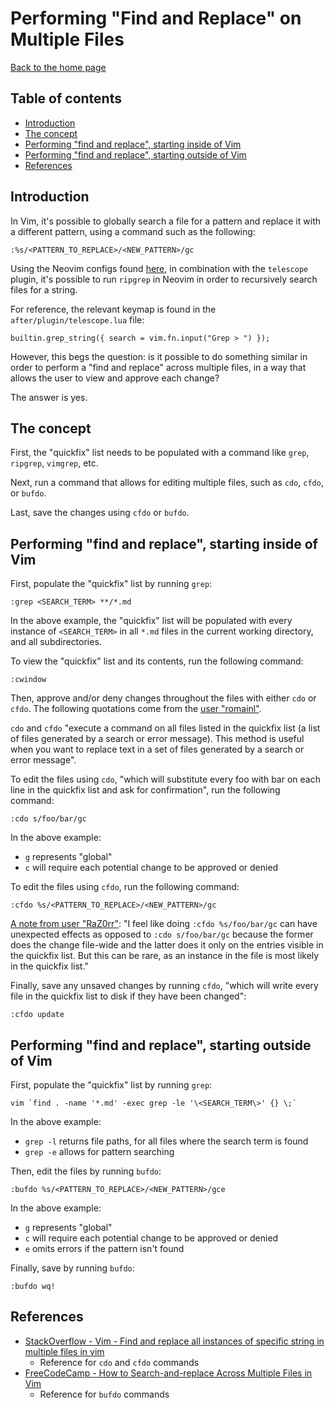 # Performing "Find and Replace" on Multiple Files

[Back to the home page](README.md)

## Table of contents

- [Introduction](#Introduction)
- [The concept](#The-concept)
- [Performing "find and replace", starting inside of Vim](#Performing-find-and-replace-starting-inside-of-Vim)
- [Performing "find and replace", starting outside of Vim](#Performing-find-and-replace-starting-outside-of-Vim)
- [References](#References)

## Introduction

In Vim, it's possible to globally search a file for a pattern and replace it with a different pattern, using a command such as the following:

```
:%s/<PATTERN_TO_REPLACE>/<NEW_PATTERN>/gc
```

Using the Neovim configs found [here](https://github.com/davidvogelxyz/nvim), in combination with the `telescope` plugin, it's possible to run `ripgrep` in Neovim in order to recursively search files for a string.

For reference, the relevant keymap is found in the `after/plugin/telescope.lua` file:

```
builtin.grep_string({ search = vim.fn.input("Grep > ") });
```

However, this begs the question: is it possible to do something similar in order to perform a "find and replace" across multiple files, in a way that allows the user to view and approve each change?

The answer is yes.

## The concept

First, the "quickfix" list needs to be populated with a command like `grep`, `ripgrep`, `vimgrep`, etc.

Next, run a command that allows for editing multiple files, such as `cdo`, `cfdo`, or `bufdo`.

Last, save the changes using `cfdo` or `bufdo`.

## Performing "find and replace", starting inside of Vim

First, populate the "quickfix" list by running `grep`:

```
:grep <SEARCH_TERM> **/*.md
```

In the above example, the "quickfix" list will be populated with every instance of `<SEARCH_TERM>` in all `*.md` files in the current working directory, and all subdirectories.

To view the "quickfix" list and its contents, run the following command:

```
:cwindow
```

Then, approve and/or deny changes throughout the files with either `cdo` or `cfdo`. The following quotations come from the [user "romainl"](https://stackoverflow.com/questions/70003193/find-and-replace-all-instances-of-specific-string-in-multiple-files-in-vim/70004227#70004227).

`cdo` and `cfdo` "execute a command on all files listed in the quickfix list (a list of files generated by a search or error message). This method is useful when you want to replace text in a set of files generated by a search or error message".

To edit the files using `cdo`, "which will substitute every foo with bar on each line in the quickfix list and ask for confirmation", run the following command:

```
:cdo s/foo/bar/gc
```

In the above example:

- `g` represents "global"
- `c` will require each potential change to be approved or denied

To edit the files using `cfdo`, run the following command:

```
:cfdo %s/<PATTERN_TO_REPLACE>/<NEW_PATTERN>/gc
```

[A note from user "RaZ0rr"](https://stackoverflow.com/questions/70003193/find-and-replace-all-instances-of-specific-string-in-multiple-files-in-vim/70004227#70004227): "I feel like doing `:cfdo %s/foo/bar/gc` can have unexpected effects as opposed to `:cdo s/foo/bar/gc` because the former does the change file-wide and the latter does it only on the entries visible in the quickfix list. But this can be rare, as an instance in the file is most likely in the quickfix list."

Finally, save any unsaved changes by running `cfdo`, "which will write every file in the quickfix list to disk if they have been changed":

```
:cfdo update
```

## Performing "find and replace", starting outside of Vim

First, populate the "quickfix" list by running `grep`:

```
vim `find . -name '*.md' -exec grep -le '\<SEARCH_TERM\>' {} \;`
```

In the above example:

- `grep -l` returns file paths, for all files where the search term is found
- `grep -e` allows for pattern searching

Then, edit the files by running `bufdo`:

```
:bufdo %s/<PATTERN_TO_REPLACE>/<NEW_PATTERN>/gce
```

In the above example:

- `g` represents "global"
- `c` will require each potential change to be approved or denied
- `e` omits errors if the pattern isn't found

Finally, save by running `bufdo`:

```
:bufdo wq!
```

## References

- [StackOverflow - Vim - Find and replace all instances of specific string in multiple files in vim](https://stackoverflow.com/questions/70003193/find-and-replace-all-instances-of-specific-string-in-multiple-files-in-vim/70004227#70004227)
    - Reference for `cdo` and `cfdo` commands
- [FreeCodeCamp - How to Search-and-replace Across Multiple Files in Vim](https://www.freecodecamp.org/news/how-to-search-and-replace-across-multiple-files-in-vim/)
    - Reference for `bufdo` commands
